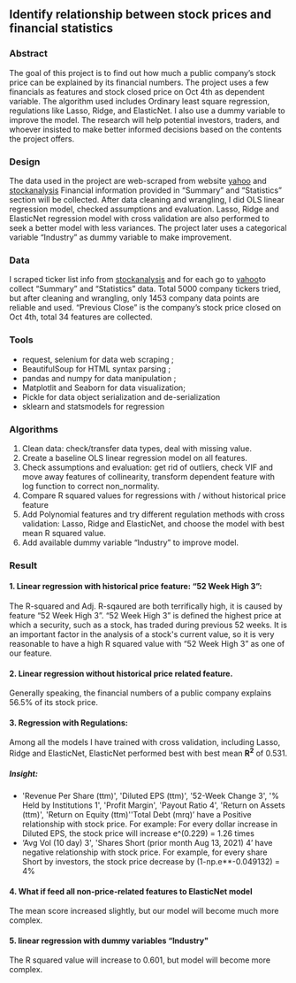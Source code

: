 ## Identify relationship between stock prices and financial statistics
### Abstract
The goal of this project is to  find out how much a public company’s stock price can be explained by its financial numbers. The project uses a few financials as features and stock closed price on Oct 4th as dependent variable. The algorithm used includes Ordinary least square regression, regulations like Lasso, Ridge, and ElasticNet. I also use a dummy variable to improve the model. The research will help potential investors, traders, and whoever insisted to make better informed decisions based on the contents the project offers.
### Design
The data used in the project are web-scraped from website [yahoo](https://finance.yahoo.com ) and [stockanalysis](https://stockanalysis.com/stocks/)  Financial information provided in “Summary” and “Statistics” section will be collected. After data cleaning and wrangling, I did OLS linear regression model, checked assumptions and evaluation. Lasso, Ridge and ElasticNet regression model with cross validation are also performed to seek a better model with less variances. The project later uses a categorical variable “Industry” as dummy variable to make improvement.
### Data
I scraped ticker list info from [stockanalysis](https://stockanalysis.com/stocks/) and for each go to [yahoo](https://finance.yahoo.com )to collect “Summary” and “Statistics” data. Total 5000 company tickers tried, but after cleaning and wrangling, only 1453 company data points are reliable and used. “Previous Close” is the company’s stock price closed on Oct 4th, total 34 features are collected.
### Tools
- request, selenium for data web scraping ;
- BeautifulSoup for HTML syntax parsing ;
- pandas and numpy for data manipulation ;
- Matplotlit and Seaborn for data visualization;
- Pickle for data object serialization and de-serialization
- sklearn and statsmodels for regression


### Algorithms
1. Clean data: check/transfer data types, deal with missing value. 
2. Create a baseline OLS linear regression model on all features. 
3. Check assumptions and evaluation: get rid of outliers, check VIF and move away features of collinearity, transform dependent feature with log function to correct non_normality. 
4. Compare R squared values for regressions with / without historical price feature
5. Add Polynomial features and try different regulation methods with cross validation: Lasso, Ridge and ElasticNet, and choose the model with best mean R squared value.
6. Add available dummy variable “Industry” to improve model.

### Result

#### 1. Linear regression with historical price feature: “52 Week High 3”:

The R-squared and Adj. R-sqaured are both terrifically high, it is caused by feature “52 Week High 3”. “52 Week High 3” is defined the highest price at which a security, such as a stock, has traded during previous 52 weeks. It is an important factor in the analysis of a stock's current value, so it is very reasonable to have a high R squared value with “52 Week High 3” as one of our feature.

#### 2. Linear regression without historical price related feature.
Generally speaking, the financial numbers of a public company explains 56.5% of its stock price.

#### 3. Regression with Regulations:
Among all the models I have trained with cross validation, including  Lasso, Ridge and ElasticNet, ElasticNet performed best with best mean **R<sup>2</sup>** of 0.531.

##### Insight:
- 'Revenue Per Share (ttm)', 'Diluted EPS (ttm)', '52-Week Change 3', '% Held by Institutions 1', 'Profit Margin', 'Payout Ratio 4', 'Return on Assets (ttm)', 'Return on Equity (ttm)''Total Debt (mrq)’ have a Positive relationship with stock price. For example: For every dollar increase in Diluted EPS, the stock price will increase e^(0.229) = 1.26 times
- ‘Avg Vol (10 day) 3', 'Shares Short (prior month Aug 13, 2021) 4’ have negative relationship with stock price. For example, for every share Short by investors, the stock price decrease by (1-np.e**-0.049132) = 4%

#### 4. What if feed all non-price-related features to ElasticNet model
The mean score increased slightly, but our model will become much more complex.

#### 5. linear regression with dummy variables “Industry"
The R squared value will increase to 0.601, but model will become more complex.
